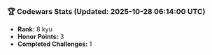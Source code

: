 ### 🏆 Codewars Stats (Updated: 2025-10-28 06:14:00 UTC)

- **Rank:** 8 kyu
- **Honor Points:** 3
- **Completed Challenges:** 1
